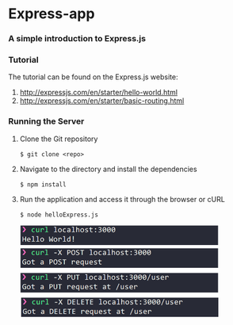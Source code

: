 # Express-app
### A simple introduction to Express.js

### Tutorial
The tutorial can be found on the Express.js website:
1. http://expressjs.com/en/starter/hello-world.html
2. http://expressjs.com/en/starter/basic-routing.html


### Running the Server
1. Clone the Git repository

   ```
   $ git clone <repo>
   ```
2. Navigate to the directory and install the dependencies 
   ```
   $ npm install
   ```
   
3. Run the application and access it through the browser or cURL
   ```
   $ node helloExpress.js
   ```   
   
   <img src="curl.png?raw=true" alt="cURL Commands" width="400px" align="left" />
